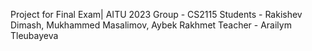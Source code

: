 Project for Final Exam| AITU 2023
Group - CS2115
Students - Rakishev Dimash, Mukhammed Masalimov, Aybek Rakhmet
Teacher - Arailym Tleubayeva
